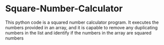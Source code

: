 # Square-Number-Calculator
This python code is a squared number calculator program. It executes the numbers provided in an array, and it is capable to remove any duplicating numbers in the list and identify if the numbers in the array are squared numbers
